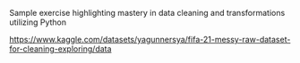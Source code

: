 Sample exercise highlighting mastery in data cleaning and transformations utilizing Python

https://www.kaggle.com/datasets/yagunnersya/fifa-21-messy-raw-dataset-for-cleaning-exploring/data
